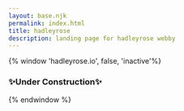 ```yaml
---
layout: base.njk
permalink: index.html
title: hadleyrose
description: landing page for hadleyrose webby
---
```


{% window 'hadleyrose.io', false, 'inactive'%}
### ✨Under Construction✨
{% endwindow %}
